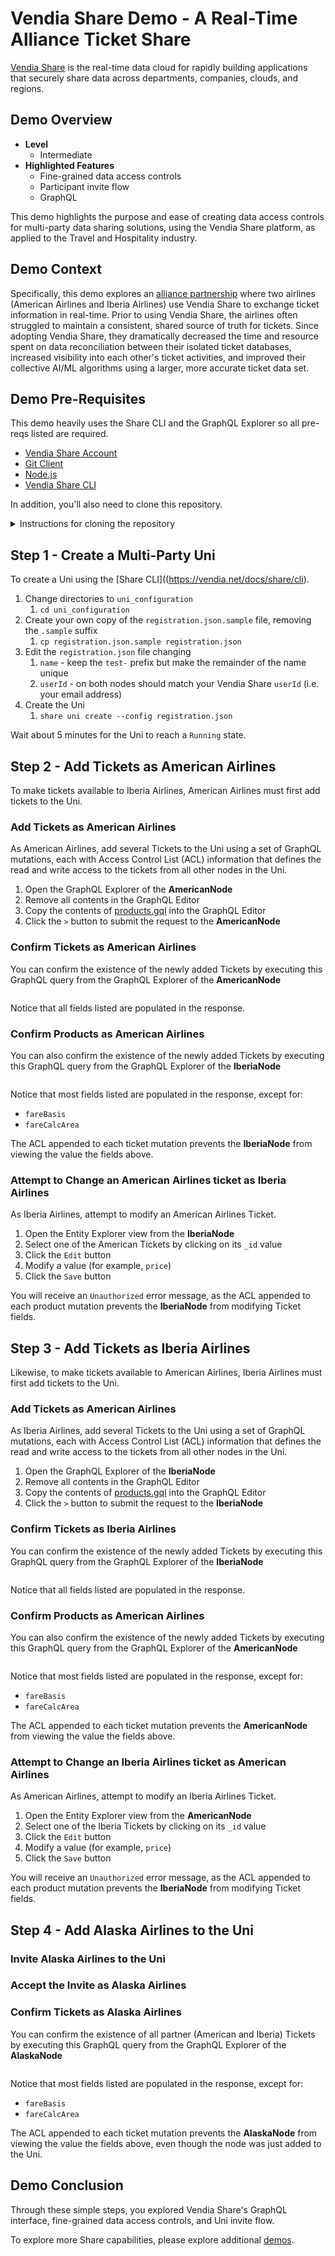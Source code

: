 # Vendia Share Demo - A Real-Time Alliance Ticket Share

[Vendia Share](https://www.vendia.net) is the real-time data cloud for rapidly building applications that securely share data across departments, companies, clouds, and regions.  

## Demo Overview

* __Level__
    * Intermediate
* __Highlighted Features__
    * Fine-grained data access controls
    * Participant invite flow
    * GraphQL

This demo highlights the purpose and ease of creating data access controls for multi-party data sharing solutions, using the Vendia Share platform, as applied to the Travel and Hospitality industry. 

## Demo Context
Specifically, this demo explores an [alliance partnership](https://www.aa.com/i18n/travel-info/partner-airlines/iberia.jsp) where two airlines (American Airlines and Iberia Airlines) use Vendia Share to exchange ticket information in real-time.  Prior to using Vendia Share, the airlines often struggled to maintain a consistent, shared source of truth for tickets.   Since adopting Vendia Share, they dramatically decreased the time and resource spent on data reconciliation between their isolated ticket databases, increased visibility into each other's ticket activities, and improved their collective AI/ML algorithms using a larger, more accurate ticket data set.

## Demo Pre-Requisites
This demo heavily uses the Share CLI and the GraphQL Explorer so all pre-reqs listed are required.

* [Vendia Share Account](https://share.vendia.net/signup)
* [Git Client](https://git-scm.com/downloads)
* [Node.js](https://nodejs.org/en/download/)
* [Vendia Share CLI](https://vendia.net/docs/share/cli)

In addition, you'll also need to clone this repository.

<details>
<summary>Instructions for cloning the repository</summary>

### Clone with SSH

```bash
git clone git@github.com:vendia/examples.git
```

### Clone with HTTPS

```bash
git clone https://github.com/vendia/examples.git
```

</details>

## Step 1 - Create a Multi-Party Uni
To create a Uni using the [Share CLI]((https://vendia.net/docs/share/cli).

1. Change directories to `uni_configuration`
    1. `cd uni_configuration`
1. Create your own copy of the `registration.json.sample` file, removing the `.sample` suffix
    1. `cp registration.json.sample registration.json`
1. Edit the `registration.json` file changing
    1. `name` - keep the `test-` prefix but make the remainder of the name unique
    1. `userId` - on both nodes should match your Vendia Share `userId` (i.e. your email address)
1. Create the Uni
    1. `share uni create --config registration.json`

Wait about 5 minutes for the Uni to reach a `Running` state.

## Step 2 - Add Tickets as American Airlines
To make tickets available to Iberia Airlines, American Airlines must first add tickets to the Uni.

### Add Tickets as American Airlines
As American Airlines, add several Tickets to the Uni using a set of GraphQL mutations, each with Access Control List (ACL) information that defines the read and write access to the tickets from all other nodes in the Uni.

1. Open the GraphQL Explorer of the __AmericanNode__
1. Remove all contents in the GraphQL Editor
1. Copy the contents of [products.gql](resources/american-tickets.gql) into the GraphQL Editor
1. Click the `>` button to submit the request to the __AmericanNode__

### Confirm Tickets as American Airlines
You can confirm the existence of the newly added Tickets by executing this GraphQL query from the GraphQL Explorer of the __AmericanNode__

```graphql

```

Notice that all fields listed are populated in the response.

### Confirm Products as American Airlines
You can also confirm the existence of the newly added Tickets by executing this GraphQL query from the GraphQL Explorer of the __IberiaNode__

```graphql

```

Notice that most fields listed are populated in the response, except for:

* `fareBasis`
* `fareCalcArea`

The ACL appended to each ticket mutation prevents the __IberiaNode__ from viewing the value the fields above.

### Attempt to Change an American Airlines ticket as Iberia Airlines
As Iberia Airlines, attempt to modify an American Airlines Ticket.  

1. Open the Entity Explorer view from the __IberiaNode__
1. Select one of the American Tickets by clicking on its `_id` value
1. Click the `Edit` button
1. Modify a value (for example, `price`)
1. Click the `Save` button

You will receive an `Unauthorized` error message, as the ACL appended to each product mutation prevents the __IberiaNode__ from modifying Ticket fields.

## Step 3 - Add Tickets as Iberia Airlines
Likewise, to make tickets available to American Airlines, Iberia Airlines must first add tickets to the Uni.

### Add Tickets as American Airlines
As Iberia Airlines, add several Tickets to the Uni using a set of GraphQL mutations, each with Access Control List (ACL) information that defines the read and write access to the tickets from all other nodes in the Uni.

1. Open the GraphQL Explorer of the __IberiaNode__
1. Remove all contents in the GraphQL Editor
1. Copy the contents of [products.gql](resources/iberia-tickets.gql) into the GraphQL Editor
1. Click the `>` button to submit the request to the __IberiaNode__

### Confirm Tickets as Iberia Airlines
You can confirm the existence of the newly added Tickets by executing this GraphQL query from the GraphQL Explorer of the __IberiaNode__

```graphql

```

Notice that all fields listed are populated in the response.

### Confirm Products as American Airlines
You can also confirm the existence of the newly added Tickets by executing this GraphQL query from the GraphQL Explorer of the __AmericanNode__

```graphql

```

Notice that most fields listed are populated in the response, except for:

* `fareBasis`
* `fareCalcArea`

The ACL appended to each ticket mutation prevents the __AmericanNode__ from viewing the value the fields above.

### Attempt to Change an Iberia Airlines ticket as American Airlines
As American Airlines, attempt to modify an Iberia Airlines Ticket.

1. Open the Entity Explorer view from the __AmericanNode__
1. Select one of the Iberia Tickets by clicking on its `_id` value
1. Click the `Edit` button
1. Modify a value (for example, `price`)
1. Click the `Save` button

You will receive an `Unauthorized` error message, as the ACL appended to each product mutation prevents the __IberiaNode__ from modifying Ticket fields.

## Step 4 - Add Alaska Airlines to the Uni

### Invite Alaska Airlines to the Uni

### Accept the Invite as Alaska Airlines

### Confirm Tickets as Alaska Airlines
You can confirm the existence of all partner (American and Iberia) Tickets by executing this GraphQL query from the GraphQL Explorer of the __AlaskaNode__

```graphql

```

Notice that most fields listed are populated in the response, except for:

* `fareBasis`
* `fareCalcArea`

The ACL appended to each ticket mutation prevents the __AlaskaNode__ from viewing the value the fields above, even though the node was just added to the Uni.

## Demo Conclusion
Through these simple steps, you explored Vendia Share's GraphQL interface, fine-grained data access controls, and Uni invite flow.  

To explore more Share capabilities, please explore additional [demos](../../../demos).
